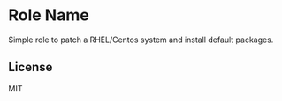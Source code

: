 Role Name
=========
Simple role to patch a RHEL/Centos system and install default packages.

License
------------
MIT
